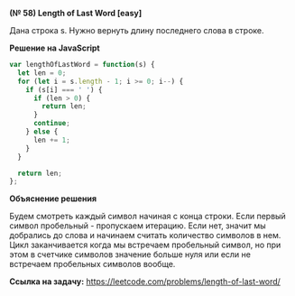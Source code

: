 **(№ 58) Length of Last Word [easy]**

Дана строка s. Нужно вернуть длину последнего слова в строке.

**Решение на JavaScript**

```javascript
var lengthOfLastWord = function(s) {
  let len = 0;
  for (let i = s.length - 1; i >= 0; i--) {
    if (s[i] === ' ') {
      if (len > 0) {
        return len;
      }
      continue;
    } else {
      len += 1;
    }
  }

  return len;
};
```

**Объяснение решения**

Будем смотреть каждый символ начиная с конца строки. Если первый символ пробельный - пропускаем итерацию. Если нет, значит мы добрались до слова и начинаем считать количество символов в нем. Цикл заканчивается когда мы встречаем пробельный символ, но при этом в счетчике символов значение больше нуля или если не встречаем пробельных символов вообще.

**Ссылка на задачу:** https://leetcode.com/problems/length-of-last-word/